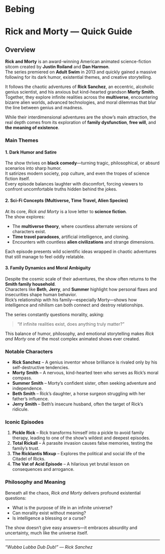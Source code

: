 # Bebing
# Rick and Morty — Quick Guide

## Overview
**Rick and Morty** is an award-winning American animated science-fiction sitcom created by **Justin Roiland** and **Dan Harmon**.  
The series premiered on **Adult Swim** in 2013 and quickly gained a massive following for its dark humor, existential themes, and creative storytelling.  

It follows the chaotic adventures of **Rick Sanchez**, an eccentric, alcoholic genius scientist, and his anxious but kind-hearted grandson **Morty Smith**.  
Together, they explore infinite realities across the **multiverse**, encountering bizarre alien worlds, advanced technologies, and moral dilemmas that blur the line between genius and madness.  

While their interdimensional adventures are the show’s main attraction, the real depth comes from its exploration of **family dysfunction**, **free will**, and **the meaning of existence**.

### Main Themes

#### 1. Dark Humor and Satire
The show thrives on **black comedy**—turning tragic, philosophical, or absurd scenarios into sharp humor.  
It satirizes modern society, pop culture, and even the tropes of science fiction itself.  
Every episode balances laughter with discomfort, forcing viewers to confront uncomfortable truths hidden behind the jokes.

#### 2. Sci-Fi Concepts (Multiverse, Time Travel, Alien Species)
At its core, *Rick and Morty* is a love letter to **science fiction**.  
The show explores:
- The **multiverse theory**, where countless alternate versions of characters exist.  
- **Time travel paradoxes**, artificial intelligence, and cloning.  
- Encounters with countless **alien civilizations** and strange dimensions.  

Each episode presents wild scientific ideas wrapped in chaotic adventures that still manage to feel oddly relatable.

#### 3. Family Dynamics and Moral Ambiguity
Despite the cosmic scale of their adventures, the show often returns to the **Smith family household**.  
Characters like **Beth**, **Jerry**, and **Summer** highlight how personal flaws and insecurities shape human behavior.  
Rick’s relationship with his family—especially Morty—shows how intelligence and nihilism can both connect and destroy relationships.  

The series constantly questions morality, asking:  
> “If infinite realities exist, does anything truly matter?”  

This balance of humor, philosophy, and emotional storytelling makes *Rick and Morty* one of the most complex animated shows ever created.

### Notable Characters
- **Rick Sanchez** – A genius inventor whose brilliance is rivaled only by his self-destructive tendencies.  
- **Morty Smith** – A nervous, kind-hearted teen who serves as Rick’s moral compass.  
- **Summer Smith** – Morty’s confident sister, often seeking adventure and independence.  
- **Beth Smith** – Rick’s daughter, a horse surgeon struggling with her father’s influence.  
- **Jerry Smith** – Beth’s insecure husband, often the target of Rick’s ridicule.

### Iconic Episodes
1. **Pickle Rick** – Rick transforms himself into a pickle to avoid family therapy, leading to one of the show’s wildest and deepest episodes.  
2. **Total Rickall** – A parasite invasion causes false memories, testing the family’s trust.  
3. **The Ricklantis Mixup** – Explores the political and social life of the Citadel of Ricks.  
4. **The Vat of Acid Episode** – A hilarious yet brutal lesson on consequences and arrogance.

### Philosophy and Meaning
Beneath all the chaos, *Rick and Morty* delivers profound existential questions:
- What is the purpose of life in an infinite universe?
- Can morality exist without meaning?
- Is intelligence a blessing or a curse?

The show doesn’t give easy answers—it embraces absurdity and uncertainty, much like the universe itself.

---

*“Wubba Lubba Dub Dub!” — Rick Sanchez*
